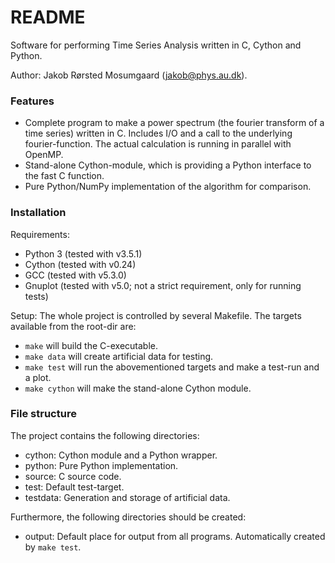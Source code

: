 # README #

Software for performing Time Series Analysis written in C, Cython and Python.

Author: Jakob Rørsted Mosumgaard (jakob@phys.au.dk).

### Features ###

* Complete program to make a power spectrum (the fourier transform of a time series) written in C. Includes I/O and a call to the underlying fourier-function. The actual calculation is running in parallel with OpenMP.
* Stand-alone Cython-module, which is providing a Python interface to the fast C function.
* Pure Python/NumPy implementation of the algorithm for comparison.


### Installation ###

Requirements: 
* Python 3 (tested with v3.5.1)
* Cython (tested with v0.24)
* GCC (tested with v5.3.0)
* Gnuplot (tested with v5.0; not a strict requirement, only for running tests)

Setup: The whole project is controlled by several Makefile. The targets available from the root-dir are:
* `make` will build the C-executable.
* `make data` will create artificial data for testing.
* `make test` will run the abovementioned targets and make a test-run and a plot.
* `make cython` will make the stand-alone Cython module.


### File structure ###
The project contains the following directories:
* cython: Cython module and a Python wrapper.
* python: Pure Python implementation.
* source: C source code.
* test: Default test-target.
* testdata: Generation and storage of artificial data.

Furthermore, the following directories should be created:
* output: Default place for output from all programs. Automatically created by `make test`.